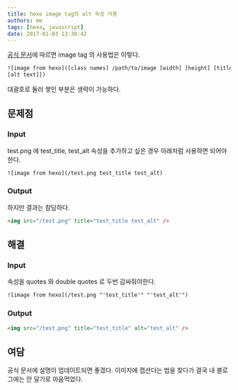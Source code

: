 ```yaml
---
title: hexo image tag의 alt 속성 사용
authors: me
tags: [hexo, javascript]
date: 2017-01-03 13:30:42
---
```


[공식 문서](https://hexo.io/ko/docs/tag-plugins.html#Image)에 따르면 image tag 의 사용법은 이렇다.

```html
![image from hexo]([class names] /path/to/image [width] [height] [title text
[alt text]])
```

대괄호로 둘러 쌓인 부분은 생략이 가능하다.

## 문제점

### Input

test.png 에 test_title, test_alt 속성을 추가하고 싶은 경우 아래처럼 사용하면 되어야한다.

```html
![image from hexo](/test.png test_title test_alt)
```

### Output

하지만 결과는 참담하다.

```html
<img src="/test.png" title="test_title test_alt" />
```

## 해결

### Input

속성을 quotes 와 double quotes 로 두번 감싸줘야한다.

```html
![image from hexo](/test.png "'test_title'" "'test_alt'")
```

### Output

```html
<img src="/test.png" title="test_title" alt="test_alt" />
```

## 여담

공식 문서에 설명이 업데이트되면 좋겠다. 이미지에 캡션다는 법을 찾다가 결국 내 블로그에는 안 달기로 마음먹었다.
